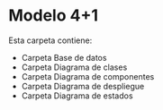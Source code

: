 # Modelo 4+1
Esta carpeta contiene:
* Carpeta Base de datos
* Carpeta Diagrama de clases
* Carpeta Diagrama de componentes
* Carpeta Diagrama de despliegue
* Carpeta Diagrama de estados
